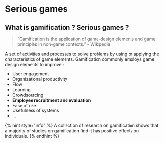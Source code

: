 # Serious games

## What is gamification ? Serious games ?

> “Gamification is the application of game-design elements and game principles in non-game contexts.” - Wikipedia

A set of activities and processes to solve problems by using or applying the characteristics of game elements. Gamification commonly employs game design elements to improve :

* User engagement
* Organizational productivity
* Flow
* Learning
* Crowdsourcing
* **Employee recruitment and evaluation**
* Ease of use
* Usefulness of systems
* ...

{% hint style="info" %}
A collection of research on gamification shows that a majority of studies on gamification find it has positive effects on individuals.
{% endhint %}



